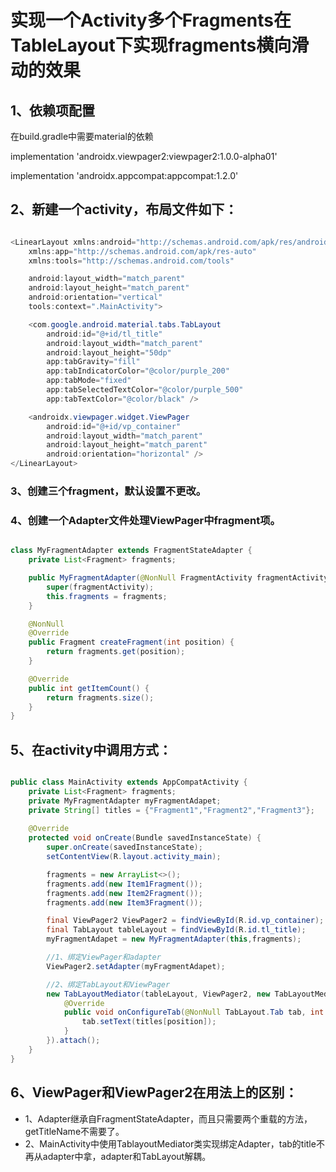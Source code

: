 

# 实现一个Activity多个Fragments在TableLayout下实现fragments横向滑动的效果

## 1、依赖项配置

在build.gradle中需要material的依赖

  implementation 'androidx.viewpager2:viewpager2:1.0.0-alpha01'

  implementation 'androidx.appcompat:appcompat:1.2.0'


## 2、新建一个activity，布局文件如下：

```java

<LinearLayout xmlns:android="http://schemas.android.com/apk/res/android"
    xmlns:app="http://schemas.android.com/apk/res-auto"
    xmlns:tools="http://schemas.android.com/tools"

    android:layout_width="match_parent"
    android:layout_height="match_parent"
    android:orientation="vertical"
    tools:context=".MainActivity">

    <com.google.android.material.tabs.TabLayout
        android:id="@+id/tl_title"
        android:layout_width="match_parent"
        android:layout_height="50dp"
        app:tabGravity="fill"
        app:tabIndicatorColor="@color/purple_200"
        app:tabMode="fixed"
        app:tabSelectedTextColor="@color/purple_500"
        app:tabTextColor="@color/black" />

    <androidx.viewpager.widget.ViewPager
        android:id="@+id/vp_container"
        android:layout_width="match_parent"
        android:layout_height="match_parent"
        android:orientation="horizontal" />
</LinearLayout>

```


### 3、创建三个fragment，默认设置不更改。





### 4、创建一个Adapter文件处理ViewPager中fragment项。

```java

class MyFragmentAdapter extends FragmentStateAdapter {
    private List<Fragment> fragments;

    public MyFragmentAdapter(@NonNull FragmentActivity fragmentActivity, List<Fragment> fragments) {
        super(fragmentActivity);
        this.fragments = fragments;
    }

    @NonNull
    @Override
    public Fragment createFragment(int position) {
        return fragments.get(position);
    }

    @Override
    public int getItemCount() {
        return fragments.size();
    }
}

```

## 5、在activity中调用方式：

```java

public class MainActivity extends AppCompatActivity {
    private List<Fragment> fragments;
    private MyFragmentAdapter myFragmentAdapet;
    private String[] titles = {"Fragment1","Fragment2","Fragment3"};
    
    @Override
    protected void onCreate(Bundle savedInstanceState) {
        super.onCreate(savedInstanceState);
        setContentView(R.layout.activity_main);

        fragments = new ArrayList<>();
        fragments.add(new Item1Fragment());
        fragments.add(new Item2Fragment());
        fragments.add(new Item3Fragment());

        final ViewPager2 ViewPager2 = findViewById(R.id.vp_container);
        final TabLayout tableLayout = findViewById(R.id.tl_title);
        myFragmentAdapet = new MyFragmentAdapter(this,fragments);

        //1、绑定ViewPager和adapter
        ViewPager2.setAdapter(myFragmentAdapet);

        //2、绑定TabLayout和ViewPager
        new TabLayoutMediator(tableLayout, ViewPager2, new TabLayoutMediator.TabConfigurationStrategy() {
            @Override
            public void onConfigureTab(@NonNull TabLayout.Tab tab, int position) {
                tab.setText(titles[position]);
            }
        }).attach();
    }
}

```

## 6、ViewPager和ViewPager2在用法上的区别：
- 1、Adapter继承自FragmentStateAdapter，而且只需要两个重载的方法，getTitleName不需要了。
- 2、MainActivity中使用TablayoutMediator类实现绑定Adapter，tab的title不再从adapter中拿，adapter和TabLayout解耦。





